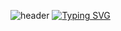 ![header](https://capsule-render.vercel.app/api?type=waving&color=0:E1BEE7,100:FFB6C1&height=100&section=header&animation=fadeIn)
[![Typing SVG](https://readme-typing-svg.demolab.com?font=Redressed&size=30&duration=4000&pause=2000&color=AB47BC&random=false&width=435&lines=welcome+to+hyejin+Github+%E2%9C%A8)](https://git.io/typing-svg)

<!--
**qhj1019-hyejin/qhj1019-hyejin** is a ✨ _special_ ✨ repository because its `README.md` (this file) appears on your GitHub profile.

Here are some ideas to get you started:

- 🔭 I’m currently working on ...
- 🌱 I’m currently learning ...
- 👯 I’m looking to collaborate on ...
- 🤔 I’m looking for help with ...
- 💬 Ask me about ...
- 📫 How to reach me: ...
- 😄 Pronouns: ...
- ⚡ Fun fact: ...
-->
